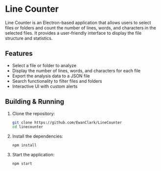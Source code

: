 # Line Counter

Line Counter is an Electron-based application that allows users to select files or folders and count the number of lines, words, and characters in the selected files. It provides a user-friendly interface to display the file structure and statistics.

## Features

- Select a file or folder to analyze
- Display the number of lines, words, and characters for each file
- Export the analysis data to a JSON file
- Search functionality to filter files and folders
- Interactive UI with custom alerts

## Building & Running

1. Clone the repository:
    ```sh
    git clone https://github.com/EwanClark/LineCounter
    cd linecounter
    ```

2. Install the dependencies:
    ```sh
    npm install
    ```


3. Start the application:
    ```sh
    npm start
    ```